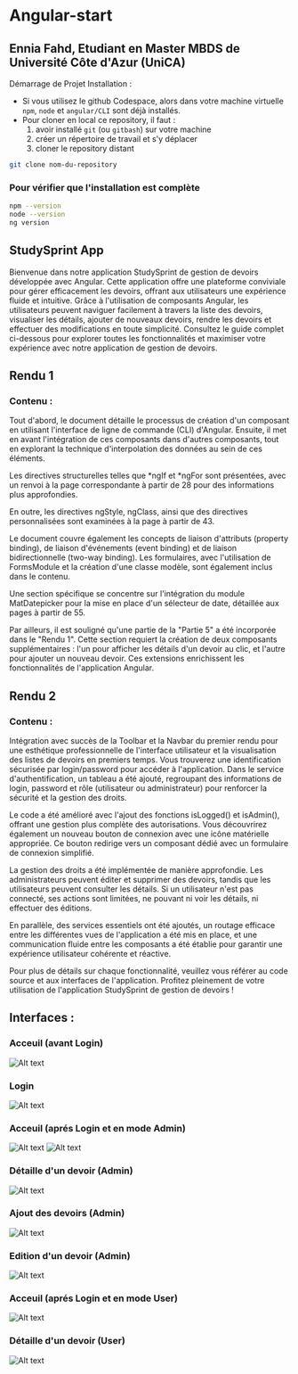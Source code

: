 # Angular-start
## Ennia Fahd, Etudiant en Master MBDS de Université Côte d'Azur (UniCA)
Démarrage de Projet Installation :

* Si vous utilisez le github Codespace, alors dans votre machine virtuelle `npm`, `node` et `angular/CLI` sont déjà installés.
* Pour cloner en local ce repository, il faut :
   1. avoir installé `git` (ou `gitbash`) sur votre machine
   1. créer un répertoire de travail et s'y déplacer
   1. cloner le repository distant
```bash
git clone nom-du-repository
```



### Pour vérifier que l'installation est complète

```bash 
npm --version
node --version
ng version
```

## StudySprint App
Bienvenue dans notre application StudySprint de gestion de devoirs développée avec Angular. Cette application offre une plateforme conviviale pour gérer efficacement les devoirs, offrant aux utilisateurs une expérience fluide et intuitive. Grâce à l'utilisation de composants Angular, les utilisateurs peuvent naviguer facilement à travers la liste des devoirs, visualiser les détails, ajouter de nouveaux devoirs, rendre les devoirs et effectuer des modifications en toute simplicité. Consultez le guide complet ci-dessous pour explorer toutes les fonctionnalités et maximiser votre expérience avec notre application de gestion de devoirs.
## Rendu 1
### Contenu : 
Tout d'abord, le document détaille le processus de création d'un composant en utilisant l'interface de ligne de commande (CLI) d'Angular. Ensuite, il met en avant l'intégration de ces composants dans d'autres composants, tout en explorant la technique d'interpolation des données au sein de ces éléments.

Les directives structurelles telles que *ngIf et *ngFor sont présentées, avec un renvoi à la page correspondante à partir de 28 pour des informations plus approfondies.

En outre, les directives ngStyle, ngClass, ainsi que des directives personnalisées sont examinées à la page à partir de 43.

Le document couvre également les concepts de liaison d'attributs (property binding), de liaison d'événements (event binding) et de liaison bidirectionnelle (two-way binding). Les formulaires, avec l'utilisation de FormsModule et la création d'une classe modèle, sont également inclus dans le contenu.

Une section spécifique se concentre sur l'intégration du module MatDatepicker pour la mise en place d'un sélecteur de date, détaillée aux pages à partir de 55.

Par ailleurs, il est souligné qu'une partie de la "Partie 5" a été incorporée dans le "Rendu 1". Cette section requiert la création de deux composants supplémentaires : l'un pour afficher les détails d'un devoir au clic, et l'autre pour ajouter un nouveau devoir. Ces extensions enrichissent les fonctionnalités de l'application Angular.

## Rendu 2
### Contenu : 

Intégration avec succès de la Toolbar et la Navbar du premier rendu pour une esthétique professionnelle de l'interface utilisateur et la visualisation des listes de devoirs en premiers temps. Vous trouverez une identification sécurisée par login/password pour accéder à l'application. Dans le service d'authentification, un tableau a été ajouté, regroupant des informations de login, password et rôle (utilisateur ou administrateur) pour renforcer la sécurité et la gestion des droits.

Le code a été amélioré avec l'ajout des fonctions isLogged() et isAdmin(), offrant une gestion plus complète des autorisations. Vous découvrirez également un nouveau bouton de connexion avec une icône matérielle appropriée. Ce bouton redirige vers un composant dédié avec un formulaire de connexion simplifié.

La gestion des droits a été implémentée de manière approfondie. Les administrateurs peuvent éditer et supprimer des devoirs, tandis que les utilisateurs peuvent consulter les détails. Si un utilisateur n'est pas connecté, ses actions sont limitées, ne pouvant ni voir les détails, ni effectuer des éditions.

En parallèle, des services essentiels ont été ajoutés, un routage efficace entre les différentes vues de l'application a été mis en place, et une communication fluide entre les composants a été établie pour garantir une expérience utilisateur cohérente et réactive.

Pour plus de détails sur chaque fonctionnalité, veuillez vous référer au code source et aux interfaces de l'application. Profitez pleinement de votre utilisation de l'application StudySprint de gestion de devoirs !

## Interfaces :

### Acceuil (avant  Login) 
![Alt text](1.png)
### Login 
![Alt text](2.png)
### Acceuil (aprés Login et en mode Admin) 
![Alt text](3.png)
![Alt text](32.png)
### Détaille d'un devoir (Admin)
![Alt text](4.png)
### Ajout des devoirs (Admin)
![Alt text](5.png)
### Edition d'un devoir (Admin)
![Alt text](6.png)
### Acceuil (aprés Login et en mode User) 
![Alt text](7.png)
### Détaille d'un devoir (User)
![Alt text](8.png)

